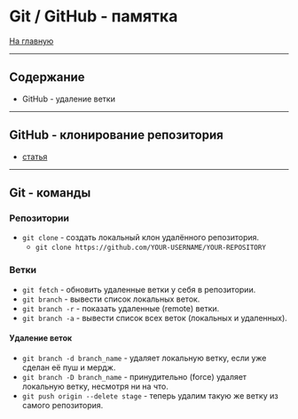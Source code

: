 # Git / GitHub - памятка #
[На главную](../../README.md)
___

## Содержание
- GitHub - удаление ветки
___

## GitHub - клонирование репозитория
- [статья](https://ploshadka.net/github-remove-branch/)
___
## Git - команды
### Репозитории
- `git clone` - создать локальный клон удалённого репозитория.
    - `git clone https://github.com/YOUR-USERNAME/YOUR-REPOSITORY`

### Ветки
- `git fetch` - обновить удаленные ветки у себя в репозитории.
- `git branch` - вывести список локальных веток. 
- `git branch -r` - показать удаленные (remote) ветки. 
- `git branch -a` - вывести список всех веток (локальных и удаленных).
####  Удаление веток
- `git branch -d branch_name` - удаляет локальную ветку, если уже сделан её пуш и мердж.
- `git branch -D branch_name` - принудительно (force) удаляет локальную ветку, несмотря ни на что.
- `git push origin --delete stage` - теперь удалим такую же ветку из самого репозитория.




